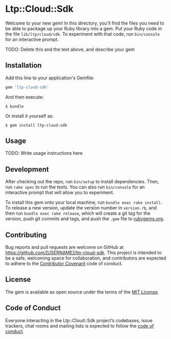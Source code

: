 # Ltp::Cloud::Sdk

Welcome to your new gem! In this directory, you'll find the files you need to be able to package up your Ruby library into a gem. Put your Ruby code in the file `lib/ltp/cloud/sdk`. To experiment with that code, run `bin/console` for an interactive prompt.

TODO: Delete this and the text above, and describe your gem

## Installation

Add this line to your application's Gemfile:

```ruby
gem 'ltp-cloud-sdk'
```

And then execute:

    $ bundle

Or install it yourself as:

    $ gem install ltp-cloud-sdk

## Usage

TODO: Write usage instructions here

## Development

After checking out the repo, run `bin/setup` to install dependencies. Then, run `rake spec` to run the tests. You can also run `bin/console` for an interactive prompt that will allow you to experiment.

To install this gem onto your local machine, run `bundle exec rake install`. To release a new version, update the version number in `version.rb`, and then run `bundle exec rake release`, which will create a git tag for the version, push git commits and tags, and push the `.gem` file to [rubygems.org](https://rubygems.org).

## Contributing

Bug reports and pull requests are welcome on GitHub at https://github.com/[USERNAME]/ltp-cloud-sdk. This project is intended to be a safe, welcoming space for collaboration, and contributors are expected to adhere to the [Contributor Covenant](http://contributor-covenant.org) code of conduct.

## License

The gem is available as open source under the terms of the [MIT License](https://opensource.org/licenses/MIT).

## Code of Conduct

Everyone interacting in the Ltp::Cloud::Sdk project’s codebases, issue trackers, chat rooms and mailing lists is expected to follow the [code of conduct](https://github.com/[USERNAME]/ltp-cloud-sdk/blob/master/CODE_OF_CONDUCT.md).
